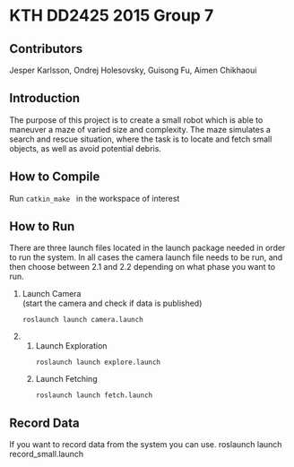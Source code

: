 KTH DD2425 2015 Group 7
===================

Contributors
------------
Jesper Karlsson, Ondrej Holesovsky, Guisong Fu, Aimen Chikhaoui

Introduction
------------
The purpose of this project is to create a small robot which is able to maneuver a maze of varied size and complexity. The maze simulates a search and rescue situation, where the task is to locate and fetch small objects, as well as avoid potential debris.

How to Compile
--------------
Run 
	```
	catkin_make 
	```
in the workspace of interest

How to Run
----------
There are three launch files located in the launch package needed in order to run the system.
In all cases the camera launch file needs to be run, and then choose between 2.1 and 2.2 depending on what phase you want to run. 
	
1. Launch Camera	
	(start the camera and check if data is published)
	```
	roslaunch launch camera.launch 
	```
2. 
	1. Launch Exploration
		```
		roslaunch launch explore.launch
		```
   	2. Launch Fetching 
   		``` 
		roslaunch launch fetch.launch
		```

Record Data
-----------
If you want to record data from the system you can use.
roslaunch launch record_small.launch

